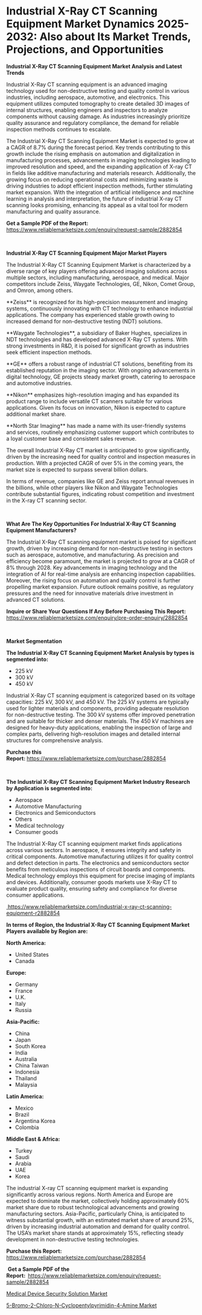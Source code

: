 <p><h1>Industrial X-Ray CT Scanning Equipment Market Dynamics 2025-2032: Also about Its Market Trends, Projections, and Opportunities</h1></p><p><strong>Industrial X-Ray CT Scanning Equipment Market Analysis and Latest Trends</strong></p>
<p><p>Industrial X-Ray CT scanning equipment is an advanced imaging technology used for non-destructive testing and quality control in various industries, including aerospace, automotive, and electronics. This equipment utilizes computed tomography to create detailed 3D images of internal structures, enabling engineers and inspectors to analyze components without causing damage. As industries increasingly prioritize quality assurance and regulatory compliance, the demand for reliable inspection methods continues to escalate.</p><p>The Industrial X-Ray CT Scanning Equipment Market is expected to grow at a CAGR of 8.7% during the forecast period. Key trends contributing to this growth include the rising emphasis on automation and digitalization in manufacturing processes, advancements in imaging technologies leading to improved resolution and speed, and the expanding application of X-ray CT in fields like additive manufacturing and materials research. Additionally, the growing focus on reducing operational costs and minimizing waste is driving industries to adopt efficient inspection methods, further stimulating market expansion. With the integration of artificial intelligence and machine learning in analysis and interpretation, the future of industrial X-ray CT scanning looks promising, enhancing its appeal as a vital tool for modern manufacturing and quality assurance.</p></p>
<p><strong>Get a Sample PDF of the Report:&nbsp;</strong> <a href="https://www.reliablemarketsize.com/enquiry/request-sample/2882854?utm_campaign=2003&utm_medium=2&utm_source=Github&utm_content=ia&utm_term=13032025&utm_id=industrial-x-ray-ct-scanning-equipment">https://www.reliablemarketsize.com/enquiry/request-sample/2882854</a></p>
<p>&nbsp;</p>
<p><strong>Industrial X-Ray CT Scanning Equipment Major Market Players</strong></p>
<p><p>The Industrial X-Ray CT Scanning Equipment Market is characterized by a diverse range of key players offering advanced imaging solutions across multiple sectors, including manufacturing, aerospace, and medical. Major competitors include Zeiss, Waygate Technologies, GE, Nikon, Comet Group, and Omron, among others.</p><p>**Zeiss** is recognized for its high-precision measurement and imaging systems, continuously innovating with CT technology to enhance industrial applications. The company has experienced stable growth owing to increased demand for non-destructive testing (NDT) solutions.</p><p>**Waygate Technologies**, a subsidiary of Baker Hughes, specializes in NDT technologies and has developed advanced X-Ray CT systems. With strong investments in R&D, it is poised for significant growth as industries seek efficient inspection methods.</p><p>**GE** offers a robust range of industrial CT solutions, benefiting from its established reputation in the imaging sector. With ongoing advancements in digital technology, GE projects steady market growth, catering to aerospace and automotive industries.</p><p>**Nikon** emphasizes high-resolution imaging and has expanded its product range to include versatile CT scanners suitable for various applications. Given its focus on innovation, Nikon is expected to capture additional market share.</p><p>**North Star Imaging** has made a name with its user-friendly systems and services, routinely emphasizing customer support which contributes to a loyal customer base and consistent sales revenue.</p><p>The overall Industrial X-Ray CT market is anticipated to grow significantly, driven by the increasing need for quality control and inspection measures in production. With a projected CAGR of over 5% in the coming years, the market size is expected to surpass several billion dollars.</p><p>In terms of revenue, companies like GE and Zeiss report annual revenues in the billions, while other players like Nikon and Waygate Technologies contribute substantial figures, indicating robust competition and investment in the X-ray CT scanning sector.</p></p>
<p>&nbsp;</p>
<p><strong>What Are The Key Opportunities For Industrial X-Ray CT Scanning Equipment Manufacturers?</strong></p>
<p><p>The Industrial X-Ray CT scanning equipment market is poised for significant growth, driven by increasing demand for non-destructive testing in sectors such as aerospace, automotive, and manufacturing. As precision and efficiency become paramount, the market is projected to grow at a CAGR of 8% through 2028. Key advancements in imaging technology and the integration of AI for real-time analysis are enhancing inspection capabilities. Moreover, the rising focus on automation and quality control is further propelling market expansion. Future outlook remains positive, as regulatory pressures and the need for innovative materials drive investment in advanced CT solutions.</p></p>
<p><strong>Inquire or Share Your Questions If Any Before Purchasing This Report:</strong> <a href="https://www.reliablemarketsize.com/enquiry/pre-order-enquiry/2882854?utm_campaign=2003&utm_medium=2&utm_source=Github&utm_content=ia&utm_term=13032025&utm_id=industrial-x-ray-ct-scanning-equipment">https://www.reliablemarketsize.com/enquiry/pre-order-enquiry/2882854</a></p>
<p>&nbsp;</p>
<p><strong>Market Segmentation</strong></p>
<p><strong>The Industrial X-Ray CT Scanning Equipment Market Analysis by types is segmented into:</strong></p>
<p><ul><li>225 kV</li><li>300 kV</li><li>450 kV</li></ul></p>
<p><p>Industrial X-Ray CT scanning equipment is categorized based on its voltage capacities: 225 kV, 300 kV, and 450 kV. The 225 kV systems are typically used for lighter materials and components, providing adequate resolution for non-destructive testing. The 300 kV systems offer improved penetration and are suitable for thicker and denser materials. The 450 kV machines are designed for heavy-duty applications, enabling the inspection of large and complex parts, delivering high-resolution images and detailed internal structures for comprehensive analysis.</p></p>
<p><strong>Purchase this Report:&nbsp;</strong><a href="https://www.reliablemarketsize.com/purchase/2882854?utm_campaign=2003&utm_medium=2&utm_source=Github&utm_content=ia&utm_term=13032025&utm_id=industrial-x-ray-ct-scanning-equipment">https://www.reliablemarketsize.com/purchase/2882854</a></p>
<p>&nbsp;</p>
<p><strong>The Industrial X-Ray CT Scanning Equipment Market Industry Research by Application is segmented into:</strong></p>
<p><ul><li>Aerospace</li><li>Automotive Manufacturing</li><li>Electronics and Semiconductors</li><li>Others</li><li>Medical technology</li><li>Consumer goods</li></ul></p>
<p><p>The Industrial X-Ray CT scanning equipment market finds applications across various sectors. In aerospace, it ensures integrity and safety in critical components. Automotive manufacturing utilizes it for quality control and defect detection in parts. The electronics and semiconductors sector benefits from meticulous inspections of circuit boards and components. Medical technology employs this equipment for precise imaging of implants and devices. Additionally, consumer goods markets use X-Ray CT to evaluate product quality, ensuring safety and compliance for diverse consumer applications.</p></p>
<p><a href="https://www.reliablemarketsize.com/industrial-x-ray-ct-scanning-equipment-r2882854?utm_campaign=2003&utm_medium=2&utm_source=Github&utm_content=ia&utm_term=13032025&utm_id=industrial-x-ray-ct-scanning-equipment">&nbsp;https://www.reliablemarketsize.com/industrial-x-ray-ct-scanning-equipment-r2882854</a></p>
<p><strong>In terms of Region, the Industrial X-Ray CT Scanning Equipment Market Players available by Region are:</strong></p>
<p>
    <p> <strong> North America: </strong>
        <ul>
            <li>United States</li>
            <li>Canada</li>
        </ul>
        </p> 
    <p> <strong> Europe: </strong>
        <ul>
            <li>Germany</li>
            <li>France</li>
            <li>U.K.</li>
            <li>Italy</li>
            <li>Russia</li>
        </ul>
        </p> 
    <p> <strong> Asia-Pacific: </strong>
        <ul>
            <li>China</li>
            <li>Japan</li>
            <li>South Korea</li>
            <li>India</li>
            <li>Australia</li>
            <li>China Taiwan</li>
            <li>Indonesia</li>
            <li>Thailand</li>
            <li>Malaysia</li>
        </ul>
        </p> 
    <p> <strong> Latin America: </strong>
        <ul>
            <li>Mexico</li>
            <li>Brazil</li>
            <li>Argentina Korea</li>
            <li>Colombia</li>
        </ul>
        </p> 
    <p> <strong> Middle East & Africa: </strong>
        <ul>
            <li>Turkey</li>
            <li>Saudi</li>
            <li>Arabia</li>
            <li>UAE</li>
            <li>Korea</li>
        </ul>
    </p>
    </p>
<p><p>The industrial X-ray CT scanning equipment market is expanding significantly across various regions. North America and Europe are expected to dominate the market, collectively holding approximately 60% market share due to robust technological advancements and growing manufacturing sectors. Asia-Pacific, particularly China, is anticipated to witness substantial growth, with an estimated market share of around 25%, driven by increasing industrial automation and demand for quality control. The USA’s market share stands at approximately 15%, reflecting steady development in non-destructive testing technologies.</p></p>
<p><strong>Purchase this Report: </strong><a href="https://www.reliablemarketsize.com/purchase/2882854?utm_campaign=2003&utm_medium=2&utm_source=Github&utm_content=ia&utm_term=13032025&utm_id=industrial-x-ray-ct-scanning-equipment">https://www.reliablemarketsize.com/purchase/2882854</a></p>
<p>&nbsp;<strong>Get a Sample PDF of the Report:&nbsp;&nbsp;</strong><a href="https://www.reliablemarketsize.com/enquiry/request-sample/2882854?utm_campaign=2003&utm_medium=2&utm_source=Github&utm_content=ia&utm_term=13032025&utm_id=industrial-x-ray-ct-scanning-equipment">https://www.reliablemarketsize.com/enquiry/request-sample/2882854</a></p>
<p><strong></strong></p>
<p><p><a href="https://github.com/gulaimolin/Market-Research-Report-List-7/blob/main/medical-device-security-solution-market.md?utm_campaign=2003&utm_medium=2&utm_source=Github&utm_content=ia&utm_term=13032025&utm_id=industrial-x-ray-ct-scanning-equipment">Medical Device Security Solution Market</a></p><p><a href="https://github.com/nicoletavirag/Market-Research-Report-List-5/blob/main/5-bromo-2-chloro-n-cyclopentylpyrimidin-4-amine-market.md?utm_campaign=2003&utm_medium=2&utm_source=Github&utm_content=ia&utm_term=13032025&utm_id=industrial-x-ray-ct-scanning-equipment">5-Bromo-2-Chloro-N-Cyclopentylpyrimidin-4-Amine Market</a></p></p>